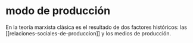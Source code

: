 # modo de producción
En la teoría marxista clásica es el resultado de dos factores históricos: las [[relaciones-sociales-de-produccion]] y los medios de producción.